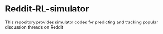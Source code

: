 # Reddit-RL-simulator
This repository provides simulator codes for predicting and tracking popular discussion threads on Reddit
